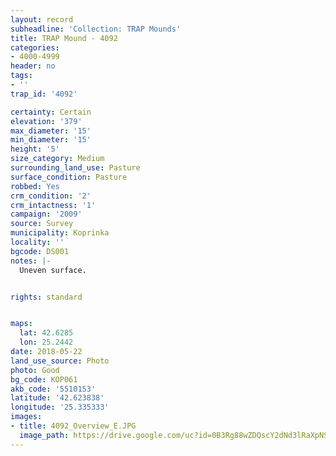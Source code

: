```yaml
---
layout: record
subheadline: 'Collection: TRAP Mounds'
title: TRAP Mound - 4092
categories:
- 4000-4999
header: no
tags:
- ''
trap_id: '4092'

certainty: Certain
elevation: '379'
max_diameter: '15'
min_diameter: '15'
height: '5'
size_category: Medium
surrounding_land_use: Pasture
surface_condition: Pasture
robbed: Yes
crm_condition: '2'
crm_intactness: '1'
campaign: '2009'
source: Survey
municipality: Koprinka
locality: ''
bgcode: DS001
notes: |-
  Uneven surface.


rights: standard


maps:
  lat: 42.6285
  lon: 25.2442
date: 2018-05-22
land_use_source: Photo
photo: Good
bg_code: КОР061
akb_code: '5510153'
latitude: '42.623838'
longitude: '25.335333'
images:
- title: 4092_Overview_E.JPG
  image_path: https://drive.google.com/uc?id=0B3Rg88wZDQscY2dNd3lRaXpNSGM
---
```

